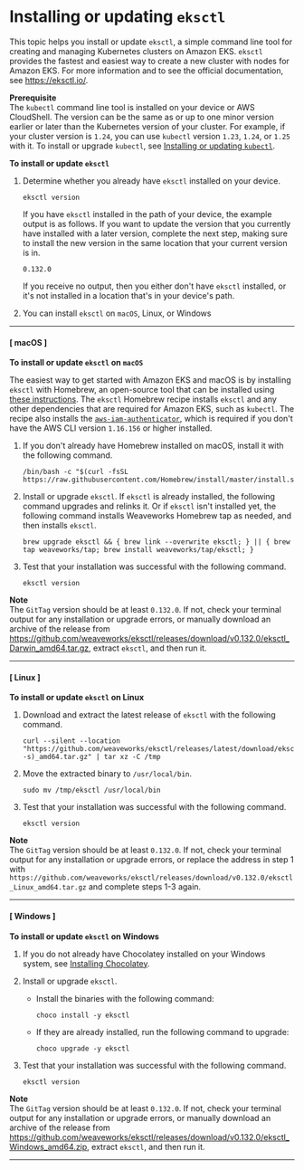 # Installing or updating `eksctl`<a name="eksctl"></a>

This topic helps you install or update `eksctl`, a simple command line tool for creating and managing Kubernetes clusters on Amazon EKS\. `eksctl` provides the fastest and easiest way to create a new cluster with nodes for Amazon EKS\. For more information and to see the official documentation, see [https://eksctl\.io/](https://eksctl.io/)\.

**Prerequisite**  
The `kubectl` command line tool is installed on your device or AWS CloudShell\. The version can be the same as or up to one minor version earlier or later than the Kubernetes version of your cluster\. For example, if your cluster version is `1.24`, you can use `kubectl` version `1.23`, `1.24`, or `1.25` with it\. To install or upgrade `kubectl`, see [Installing or updating `kubectl`](install-kubectl.md)\.

**To install or update `eksctl`**

1. Determine whether you already have `eksctl` installed on your device\.

   ```
   eksctl version
   ```

   If you have `eksctl` installed in the path of your device, the example output is as follows\. If you want to update the version that you currently have installed with a later version, complete the next step, making sure to install the new version in the same location that your current version is in\.

   ```
   0.132.0
   ```

   If you receive no output, then you either don't have `eksctl` installed, or it's not installed in a location that's in your device's path\.

1. You can install `eksctl` on `macOS`, Linux, or Windows

------
#### [ macOS ]<a name="install-eksctl-macos"></a>

**To install or update `eksctl` on `macOS`**

   The easiest way to get started with Amazon EKS and macOS is by installing `eksctl` with Homebrew, an open\-source tool that can be installed using [these instructions](https://brew.sh/)\. The `eksctl` Homebrew recipe installs `eksctl` and any other dependencies that are required for Amazon EKS, such as `kubectl`\. The recipe also installs the [`aws-iam-authenticator`](install-aws-iam-authenticator.md), which is required if you don't have the AWS CLI version `1.16.156` or higher installed\.

   1. If you don't already have Homebrew installed on macOS, install it with the following command\.

      ```
      /bin/bash -c "$(curl -fsSL https://raw.githubusercontent.com/Homebrew/install/master/install.sh)"
      ```

   1. Install or upgrade `eksctl`\. If `eksctl` is already installed, the following command upgrades and relinks it\. Or if `eksctl` isn't installed yet, the following command installs Weaveworks Homebrew tap as needed, and then installs `eksctl`\.

      ```
      brew upgrade eksctl && { brew link --overwrite eksctl; } || { brew tap weaveworks/tap; brew install weaveworks/tap/eksctl; }
      ```

   1. Test that your installation was successful with the following command\.

      ```
      eksctl version
      ```
**Note**  
 The `GitTag` version should be at least `0.132.0`\. If not, check your terminal output for any installation or upgrade errors, or manually download an archive of the release from [https://github\.com/weaveworks/eksctl/releases/download/v0\.132\.0/eksctl\_Darwin\_amd64\.tar\.gz](https://github.com/weaveworks/eksctl/releases/download/v0.132.0/eksctl_Darwin_amd64.tar.gz), extract `eksctl`, and then run it\.

------
#### [ Linux ]<a name="install-eksctl-linux"></a>

**To install or update `eksctl` on Linux**

   1. Download and extract the latest release of `eksctl` with the following command\.

      ```
      curl --silent --location "https://github.com/weaveworks/eksctl/releases/latest/download/eksctl_$(uname -s)_amd64.tar.gz" | tar xz -C /tmp
      ```

   1. Move the extracted binary to `/usr/local/bin`\.

      ```
      sudo mv /tmp/eksctl /usr/local/bin
      ```

   1. Test that your installation was successful with the following command\.

      ```
      eksctl version
      ```
**Note**  
The `GitTag` version should be at least `0.132.0`\. If not, check your terminal output for any installation or upgrade errors, or replace the address in step 1 with `https://github.com/weaveworks/eksctl/releases/download/v0.132.0/eksctl_Linux_amd64.tar.gz` and complete steps 1\-3 again\.

------
#### [ Windows ]<a name="install-eksctl-windows"></a>

**To install or update `eksctl` on Windows**

   1. If you do not already have Chocolatey installed on your Windows system, see [Installing Chocolatey](https://chocolatey.org/install)\.

   1. Install or upgrade `eksctl`\.
      + Install the binaries with the following command:

        ```
        choco install -y eksctl 
        ```
      + If they are already installed, run the following command to upgrade:

        ```
        choco upgrade -y eksctl 
        ```

   1. Test that your installation was successful with the following command\.

      ```
      eksctl version
      ```
**Note**  
 The `GitTag` version should be at least `0.132.0`\. If not, check your terminal output for any installation or upgrade errors, or manually download an archive of the release from [https://github\.com/weaveworks/eksctl/releases/download/v0\.132\.0/eksctl\_Windows\_amd64\.zip](https://github.com/weaveworks/eksctl/releases/download/v0.132.0/eksctl_Windows_amd64.zip), extract `eksctl`, and then run it\.

------